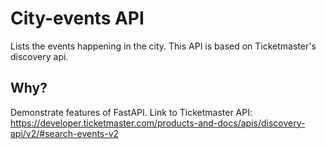 # City-events API

Lists the events happening in the city. This API is based on Ticketmaster's discovery api.

## Why?

Demonstrate features of FastAPI. Link to Ticketmaster API: https://developer.ticketmaster.com/products-and-docs/apis/discovery-api/v2/#search-events-v2

